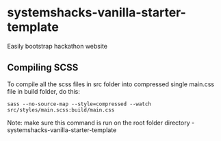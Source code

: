 # systemshacks-vanilla-starter-template
Easily bootstrap hackathon website

## Compiling SCSS
To compile all the scss files in src folder into compressed single main.css file in build folder, do this:

`sass --no-source-map --style=compressed --watch src/styles/main.scss:build/main.css`

Note: make sure this command is run on the root folder directory - systemshacks-vanilla-starter-template